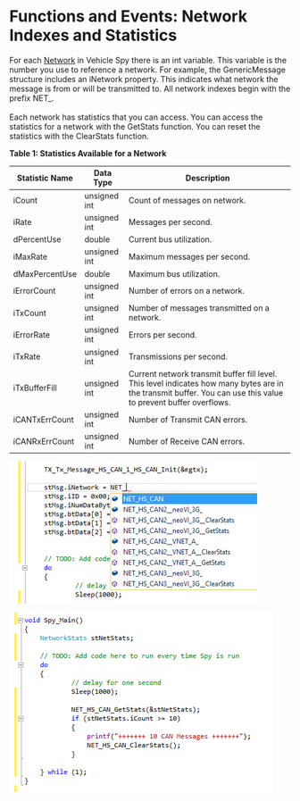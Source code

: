 # Functions and Events: Network Indexes and Statistics

For each [Network](../../../main-menu-spy-networks/networks/) in Vehicle Spy there is an int variable. This variable is the number you use to reference a network. For example, the GenericMessage structure includes an iNetwork property. This indicates what network the message is from or will be transmitted to. All network indexes begin with the prefix NET\_.\
\
Each network has statistics that you can access. You can access the statistics for a network with the GetStats function. You can reset the statistics with the ClearStats function.

**Table 1: Statistics Available for a Network**

| Statistic Name | Data Type    | Description                                                                                                                                                       |
| -------------- | ------------ | ----------------------------------------------------------------------------------------------------------------------------------------------------------------- |
| iCount         | unsigned int | Count of messages on network.                                                                                                                                     |
| iRate          | unsigned int | Messages per second.                                                                                                                                              |
| dPercentUse    | double       | Current bus utilization.                                                                                                                                          |
| iMaxRate       | unsigned int | Maximum messages per second.                                                                                                                                      |
| dMaxPercentUse | double       | Maximum bus utilization.                                                                                                                                          |
| iErrorCount    | unsigned int | Number of errors on a network.                                                                                                                                    |
| iTxCount       | unsigned int | Number of messages transmitted on a network.                                                                                                                      |
| iErrorRate     | unsigned int | Errors per second.                                                                                                                                                |
| iTxRate        | unsigned int | Transmissions per second.                                                                                                                                         |
| iTxBufferFill  | unsigned int | Current network transmit buffer fill level.  This level indicates how many bytes are in the transmit buffer.  You can use this value to prevent buffer overflows. |
| iCANTxErrCount | unsigned int | Number of Transmit CAN errors.                                                                                                                                    |
| iCANRxErrCount | unsigned int | Number of Receive CAN errors.                                                                                                                                     |

![Figure 1: The network index variables allow you to define what network you are transmitting to or receiving from.](../../../../.gitbook/assets/NetIndexes.gif)

![Figure 2: The GetStats and ClearStats API allows you to access the statistics for a network.](../../../../.gitbook/assets/network_clearstats.gif)
